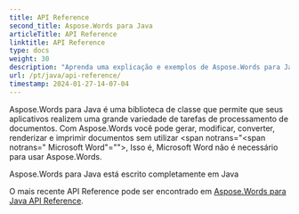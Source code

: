 ```yaml
---
title: API Reference
second_title: Aspose.Words para Java
articleTitle: API Reference
linktitle: API Reference
type: docs
weight: 30
description: "Aprenda uma explicação e exemplos de Aspose.Words para Java classes e métodos para gerar, converter, modificar, renderizar e imprimir documentos sem usar Microsoft Word."
url: /pt/java/api-reference/
timestamp: 2024-01-27-14-07-04
---
```


Aspose.Words para Java é uma biblioteca de classe que permite que seus aplicativos realizem uma grande variedade de tarefas de processamento de documentos. Com Aspose.Words você pode gerar, modificar, converter, renderizar e imprimir documentos sem utilizar <span notrans="<span notrans=" Microsoft Word"=""></span>, Isso é, Microsoft Word não é necessário para usar Aspose.Words.

Aspose.Words para Java está escrito completamente em Java

O mais recente API Reference pode ser encontrado em [Aspose.Words para Java API Reference](https://reference.aspose.com/words/java/).
